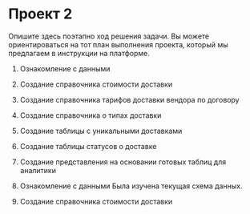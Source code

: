 # Проект 2
Опишите здесь поэтапно ход решения задачи. Вы можете ориентироваться на тот план выполнения проекта, который мы предлагаем в инструкции на платформе.

1. Ознакомление с данными
2. Создание справочника стоимости доставки
3. Создание справочника тарифов доставки вендора по договору
4. Создание справочника о типах доставки
5. Создание таблицы с уникальными доставками
6. Создание таблицы статусов о доставке
7. Создание представления на основании готовых таблиц для аналитики

1. Ознакомление с данными
Была изучена текущая схема данных.

2. Создание справочника стоимости доставки
